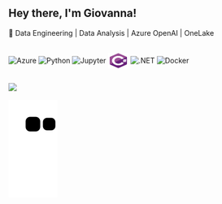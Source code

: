 ##  Hey there, I'm Giovanna!
  
  🌱 Data Engineering | Data Analysis | Azure OpenAI | OneLake


<div style="display: inline_block"><br>
  <img align="center" alt="Azure" height="30" width="40" src="https://cdn.jsdelivr.net/gh/devicons/devicon/icons/azure/azure-original.svg"></a>
  <img align="center" alt="Python" height="30" width="40" src="https://cdn.jsdelivr.net/gh/devicons/devicon/icons/python/python-original.svg"></a>
  <img align="center" alt="Jupyter" height="30" width="40" src="https://cdn.jsdelivr.net/gh/devicons/devicon/icons/jupyter/jupyter-original-wordmark.svg"></a>
  <img align="center" alt="C#" height="30" width="40" src="https://raw.githubusercontent.com/devicons/devicon/master/icons/csharp/csharp-original.svg"></a>
  <img align="center" alt=".NET" height="30" width="40" src="https://cdn.jsdelivr.net/gh/devicons/devicon/icons/dot-net/dot-net-original.svg"></a>
  <img align="center" alt="Docker" height="30" width="40" src="https://cdn.jsdelivr.net/gh/devicons/devicon/icons/docker/docker-original.svg"></a>
    
  ##
 
<div> 
  <a href="https://www.linkedin.com/in/giovanna-fioranti-monteiro-/" target="_blank"><img src="https://img.shields.io/badge/-LinkedIn-%230077B5?style=for-the-badge&logo=linkedin&logoColor=white" target="_blank"></a> 

  ![Snake animation](https://github.com/rafaballerini/rafaballerini/blob/output/github-contribution-grid-snake.svg)

</div>
